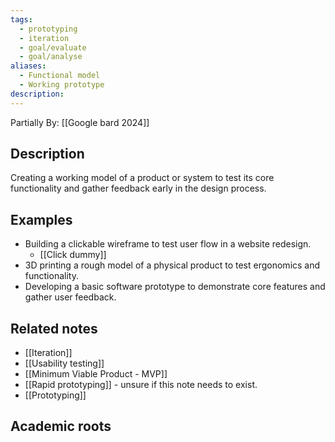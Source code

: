 ```yaml
---
tags:
  - prototyping
  - iteration
  - goal/evaluate
  - goal/analyse
aliases:
  - Functional model
  - Working prototype
description:
---
```

Partially By: [[Google bard 2024]]
## Description
Creating a working model of a product or system to test its core functionality and gather feedback early in the design process.

## Examples 
- Building a clickable wireframe to test user flow in a website redesign.
	- [[Click dummy]]
- 3D printing a rough model of a physical product to test ergonomics and functionality.
- Developing a basic software prototype to demonstrate core features and gather user feedback.

## Related notes 
- [[Iteration]]
- [[Usability testing]]
- [[Minimum Viable Product - MVP]]
- [[Rapid prototyping]] - unsure if this note needs to exist. 
- [[Prototyping]]

## Academic roots
